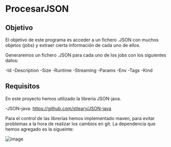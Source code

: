 # ProcesarJSON

## Objetivo

El objetivo de este programa es acceder a un fichero .JSON con muchos objetos (jobs) y extraer cierta información de cada uno de ellos.

Generaremos un fichero .JSON para cada uno de los jobs con los siguientes datos:

  -Id
  -Description
  -Size
  -Runtime
  -Streaming
  -Params
  -Env
  -Tags
  -Kind
  
  ## Requisitos
  
  En este proyecto hemos utilizado la librería JSON-java.
  
  -JSON-java: https://github.com/stleary/JSON-java
  
  Para el control de las librerías hemos implementado maven, para evitar problemas a la hora de realizar los cambios en git. La dependencia que hemos agregado es la sigueinte:
  
  ![image](https://user-images.githubusercontent.com/81249604/116520098-8e5d2680-a8d2-11eb-874b-d9bf1a46f62c.png)
  

